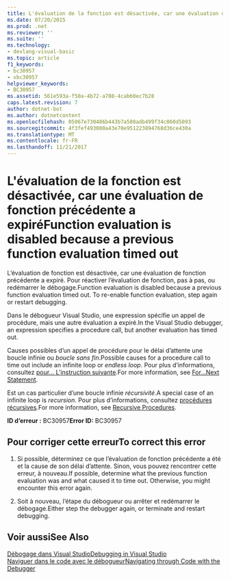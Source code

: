 ```yaml
---
title: L'évaluation de la fonction est désactivée, car une évaluation de fonction précédente a expiré
ms.date: 07/20/2015
ms.prod: .net
ms.reviewer: ''
ms.suite: ''
ms.technology:
- devlang-visual-basic
ms.topic: article
f1_keywords:
- bc30957
- vbc30957
helpviewer_keywords:
- BC30957
ms.assetid: 561e593a-f50a-4b72-a708-4cab60ec7b28
caps.latest.revision: 7
author: dotnet-bot
ms.author: dotnetcontent
ms.openlocfilehash: 05067e730486b443b7a508adb499f34c060d5093
ms.sourcegitcommit: 4f3fef493080a43e70e951223894768d36ce430a
ms.translationtype: MT
ms.contentlocale: fr-FR
ms.lasthandoff: 11/21/2017
---
```

# <a name="function-evaluation-is-disabled-because-a-previous-function-evaluation-timed-out"></a><span data-ttu-id="8d439-102">L'évaluation de la fonction est désactivée, car une évaluation de fonction précédente a expiré</span><span class="sxs-lookup"><span data-stu-id="8d439-102">Function evaluation is disabled because a previous function evaluation timed out</span></span>
<span data-ttu-id="8d439-103">L’évaluation de fonction est désactivée, car une évaluation de fonction précédente a expiré. Pour réactiver l’évaluation de fonction, pas à pas, ou redémarrer le débogage.</span><span class="sxs-lookup"><span data-stu-id="8d439-103">Function evaluation is disabled because a previous function evaluation timed out. To re-enable function evaluation, step again or restart debugging.</span></span>  
  
 <span data-ttu-id="8d439-104">Dans le débogueur Visual Studio, une expression spécifie un appel de procédure, mais une autre évaluation a expiré.</span><span class="sxs-lookup"><span data-stu-id="8d439-104">In the Visual Studio debugger, an expression specifies a procedure call, but another evaluation has timed out.</span></span>  
  
 <span data-ttu-id="8d439-105">Causes possibles d’un appel de procédure pour le délai d’attente une boucle infinie ou *boucle sans fin*.</span><span class="sxs-lookup"><span data-stu-id="8d439-105">Possible causes for a procedure call to time out include an infinite loop or *endless loop*.</span></span> <span data-ttu-id="8d439-106">Pour plus d’informations, consultez [pour... L’instruction suivante](../../../visual-basic/language-reference/statements/for-next-statement.md).</span><span class="sxs-lookup"><span data-stu-id="8d439-106">For more information, see [For...Next Statement](../../../visual-basic/language-reference/statements/for-next-statement.md).</span></span>  
  
 <span data-ttu-id="8d439-107">Est un cas particulier d’une boucle infinie *récursivité*.</span><span class="sxs-lookup"><span data-stu-id="8d439-107">A special case of an infinite loop is *recursion*.</span></span> <span data-ttu-id="8d439-108">Pour plus d’informations, consultez [procédures récursives](../../../visual-basic/programming-guide/language-features/procedures/recursive-procedures.md).</span><span class="sxs-lookup"><span data-stu-id="8d439-108">For more information, see [Recursive Procedures](../../../visual-basic/programming-guide/language-features/procedures/recursive-procedures.md).</span></span>  
  
 <span data-ttu-id="8d439-109">**ID d’erreur :** BC30957</span><span class="sxs-lookup"><span data-stu-id="8d439-109">**Error ID:** BC30957</span></span>  
  
## <a name="to-correct-this-error"></a><span data-ttu-id="8d439-110">Pour corriger cette erreur</span><span class="sxs-lookup"><span data-stu-id="8d439-110">To correct this error</span></span>  
  
1.  <span data-ttu-id="8d439-111">Si possible, déterminez ce que l’évaluation de fonction précédente a été et la cause de son délai d’attente. Sinon, vous pouvez rencontrer cette erreur, à nouveau.</span><span class="sxs-lookup"><span data-stu-id="8d439-111">If possible, determine what the previous function evaluation was and what caused it to time out. Otherwise, you might encounter this error again.</span></span>  
  
2.  <span data-ttu-id="8d439-112">Soit à nouveau, l’étape du débogueur ou arrêter et redémarrer le débogage.</span><span class="sxs-lookup"><span data-stu-id="8d439-112">Either step the debugger again, or terminate and restart debugging.</span></span>  
  
## <a name="see-also"></a><span data-ttu-id="8d439-113">Voir aussi</span><span class="sxs-lookup"><span data-stu-id="8d439-113">See Also</span></span>  
 [<span data-ttu-id="8d439-114">Débogage dans Visual Studio</span><span class="sxs-lookup"><span data-stu-id="8d439-114">Debugging in Visual Studio</span></span>](/visualstudio/debugger/debugging-in-visual-studio)  
 [<span data-ttu-id="8d439-115">Naviguer dans le code avec le débogueur</span><span class="sxs-lookup"><span data-stu-id="8d439-115">Navigating through Code with the Debugger</span></span>](/visualstudio/debugger/navigating-through-code-with-the-debugger)
